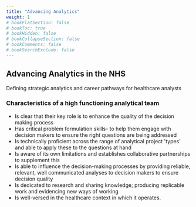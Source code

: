 ```yaml
---
title: "Advancing Analytics"
weight: 1
# bookFlatSection: false
# bookToc: true
# bookHidden: false
# bookCollapseSection: false
# bookComments: false
# bookSearchExclude: false
---
```


## Advancing Analytics in the NHS

Defining strategic analytics and career pathways for healthcare analysts

### Characteristics of a high functioning analytical team

* Is clear that their key role is to enhance the quality of the decision making process
* Has critical problem formulation skills- to help them engage with decision makers to ensure the  right questions are being addressed
* Is technically proficient across the range of analytical project 'types' and able to apply these to the questions at hand
* Is aware of its own limitations and establishes collaborative partnerships to supplement this
* Is able to influence the decision-making processes by providing reliable, relevant, well communicated analyses to decision makers to ensure decision quality
* Is dedicated to research and sharing knowledge; producing replicable work and evidencing new ways of working
* Is well-versed in the healthcare context in which it operates.